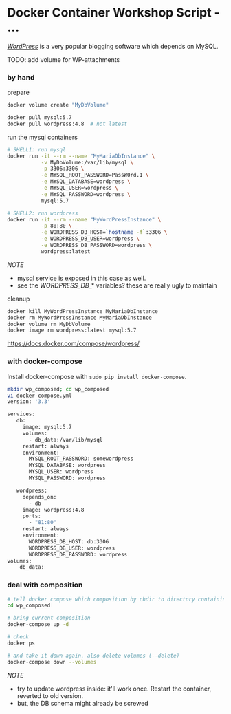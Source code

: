 # Docker Container Workshop Script - ...
_[WordPress](http://www.wordpress.com)_ is a very popular blogging software which depends on MySQL.

TODO: add volume for WP-attachments

### by hand
prepare
```bash
docker volume create "MyDbVolume"

docker pull mysql:5.7
docker pull wordpress:4.8  # not latest
```

run the mysql containers
```bash
# SHELL1: run mysql
docker run -it --rm --name "MyMariaDbInstance" \
           -v MyDbVolume:/var/lib/mysql \
           -p 3306:3306 \
           -e MYSQL_ROOT_PASSWORD=PassW0rd.1 \
           -e MYSQL_DATABASE=wordpress \
           -e MYSQL_USER=wordpress \
           -e MYSQL_PASSWORD=wordpress \
           mysql:5.7

# SHELL2: run wordpress
docker run -it --rm --name "MyWordPressInstance" \
           -p 80:80 \
           -e WORDPRESS_DB_HOST=`hostname -f`:3306 \
           -e WORDPRESS_DB_USER=wordpress \
           -e WORDPRESS_DB_PASSWORD=wordpress \
           wordpress:latest
```
>
*NOTE*
- mysql service is exposed in this case as well. 
- see the _WORDPRESS_DB__* variables? these are really ugly to maintain
>

cleanup
```bash
docker kill MyWordPressInstance MyMariaDbInstance
docker rm MyWordPressInstance MyMariaDbInstance
docker volume rm MyDbVolume
docker image rm wordpress:latest mysql:5.7
```
 
https://docs.docker.com/compose/wordpress/

### with docker-compose
Install docker-compose with `sudo pip install docker-compose`.

```bash
mkdir wp_composed; cd wp_composed
vi docker-compose.yml
version: '3.3'

services:
   db:
     image: mysql:5.7
     volumes:
       - db_data:/var/lib/mysql
     restart: always
     environment:
       MYSQL_ROOT_PASSWORD: somewordpress
       MYSQL_DATABASE: wordpress
       MYSQL_USER: wordpress
       MYSQL_PASSWORD: wordpress

   wordpress:
     depends_on:
       - db
     image: wordpress:4.8
     ports:
       - "81:80"
     restart: always
     environment:
       WORDPRESS_DB_HOST: db:3306
       WORDPRESS_DB_USER: wordpress
       WORDPRESS_DB_PASSWORD: wordpress
volumes:
    db_data:
```
### deal with composition
```bash
# tell docker compose which composition by chdir to directory containing comose.yml 
cd wp_composed

# bring current composition
docker-compose up -d

# check
docker ps

# and take it down again, also delete volumes (--delete)
docker-compose down --volumes
```
>
*NOTE*
- try to update wordpress inside: it'll work once. Restart the container, reverted to old version.
- but, the DB schema might already be screwed
>

